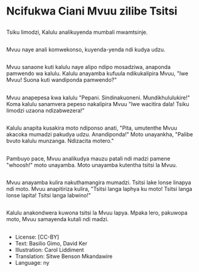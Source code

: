 # Ncifukwa Ciani Mvuu zilibe Tsitsi

##
Tsiku limodzi, Kalulu analikuyenda mumbali mwamtsinje.

##
Mvuu naye anali komwekonso, kuyenda-yenda ndi kudya udzu.

##
Mvuu sanaone kuti kalulu naye alipo ndipo mosadziwa, anaponda pamwendo wa kalulu. Kalulu anayamba kufuula ndikukalipira Mvuu, "Iwe Mvuu! Suona kuti wandiponda pamwendo?"

##
Mvuu anapepesa kwa kalulu "Pepani. Sindinakuoneni. Mundikhululukire!" Koma kalulu sanamvera pepeso nakalipira Mvuu "Iwe wacitira dala! Tsiku limodzi uzaona ndizabwezera!"

##
Kalulu anapita kusakira moto ndiponso anati, "Pita, umutenthe Mvuu akacoka mumadzi pakudya udzu. Anandiponda!" Moto unayankha, "Palibe bvuto kalulu munzanga. Ndizacita motero."

##
Pambuyo pace, Mvuu analikudya mauzu patali ndi madzi pamene "whoosh!" moto unayamba. Moto unayamba kutentha tsitsi la Mvuu.

##
Mvuu anayamba kulira nakuthamangira mumadzi. Tsitsi lake lonse linapya ndi moto. Mvuu anapitiriza kulira, "Tsitsi langa laphya ku moto! Tsitsi langa lonse lapita! Tsitsi langa labwino!"

##
Kalulu anakondwera kuwona tsitsi la Mvuu lapya. Mpaka lero, pakuwopa moto, Mvuu samayenda kutali ndi madzi.

##
* License: [CC-BY]
* Text: Basilio Gimo, David Ker
* Illustration: Carol Liddiment
* Translation: Sitwe Benson Mkandawire
* Language: ny
